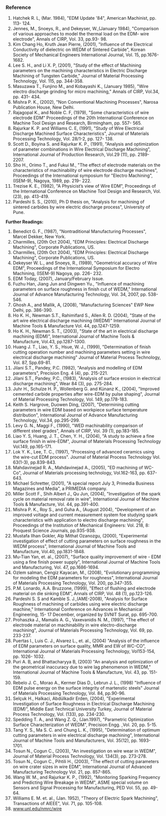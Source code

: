 ### Reference
1.    Hatchek R. L, (Mar. 1984), "EDM Update '84", American Machinist, pp. 113- 124.
2.    Jennes, M., Snoeys, R., and Dekeyser, W.,(January 1984), "Comparison of various approaches to model the thermal load on the EDM- wire electrode", Annals of CIRP, Vol. 33, pp.93- 98.
3.    Kim Chang Ho, Kruth Jean Pierre, (2001), "Influence of the Electrical Conductivity of dielectric on WEDM of Sintered Carbide", Korean Society of Mechanical Engineers International Journal, Vol. 15, pp.1676- 1682.
4.    Lee S. H., and Li X. P, (2001), "Study of the effect of Machining parameters on the machining characteristics in Electric Discharge Machining of Tungsten Carbide," Journal of Material Processing Technology, Vol. 115, pp. 344-358.
5.    Masuzawa T., Funjino M., and Kobayashi K., (January 1985), "Wire electro discharge grinding for micro machining," Annals of CIRP, Vol.34, pp. 431- 434.
6.    Mishra P. K., (2002), "Non Conventional Machining Processes", Narosa Publication House, New Delhi.
7.    Rajagopal K., and Noble C. F, (1979), "Some characteristics of wire electrode EDM" Proceedings of the 20th International Conference on Machine Tool Design and Research, Birmingham, pp. 557- 565.
8.    Rajurkar K. P. and Williams C. E, (1991), "Study of Wire Electrical Discharge Machined Surface Characteristics", Journal of Materials Processing Technology, Vol. 28/1-2, pp. 127- 138.
9.    Scott D., Boyina S. and Rajurkar K. P., (1991), "Analysis and optimization of parameter combinations in Wire Electrical Discharge Machining", International Journal of Production Research, Vol.29 (11), pp. 2189- 2207.
10.    Sho H., Orimo T., and Fukui M., "The effect of electrode materials on the characteristics of machinability of wire electrode discharge machines", Proceedings of the International symposium for "Electro Machining", (ISEM-9), Nagoya, 1989, pp. 219- 222.
11.    Trezise K. E., (1982), "A Physicist’s view of Wire EDM", Proceedings of the International Conference on Machine Tool Design and Research, Vol. (23), pp. 413-419.
12.    Pardeshi S. S., (2010), Ph D thesis on, "Analysis for machining of sintered carbides by wire electric discharge process", University of Pune.


**Further Readings:**

1.    Benedict G. F., (1987), "Nontraditional Manufacturing Processes", Marcel Dekker, New York.
2.    Charmilles, (20th Oct 2004), "EDM Principles: Electrical Discharge Machining", Corporate Publications, US.
3.    Charmilles, (20th Oct 2004), "EDM Principles: Electrical Discharge Machining", Corporate Publications, US.
4.    Dekeyser W. L., and Snoeys, R., (1989), "Geometrical accuracy of Wire EDM", Proceedings of the International Symposium for Electro Machining, (ISEM-9) Nagoya, pp. 226- 232.
5.    EDM Today, (2007), January/February Issue.
6.    Fuzhu Han, Jiang Jun and Dingwen Yu., "Influence of machining parameters on surface roughness in finish cut of WEDM," International Journal of Advance Manufacturing Technology, Vol. 34, 2007, pp. 538- 546.
7.    Ghosh A., and Mallik, A, (2008), "Manufacturing Sciences" EWP New Delhi, pp. 386-390.
8.    Ho K. H., Newman S.T., Rahimifard S., Allen R. D. (2004), "State of the art wire electrical discharge machining (WEDM)" International Journal of Machine Tools & Manufacture Vol. 44, pp.1247-1259.
9.    Ho K. H., Newman S. T., (2003), "State of the art in electrical discharge machining (EDM)", International Journal of Machine Tools & Manufacture, Vol.43, pp.1287-1300.
10.    Huang J. T., Liao, Y. S., Hsue, W. J., (1999), "Determination of finish cutting operation number and machining parameters setting in wire electrical discharge machining" Journal of Material Process Technology, Vol. 87, Spp.69-81.
11.    Jilani S.T., Pandey, P.C. (1982), "Analysis and modelling of EDM parameters", Precision Eng. 4 (4), pp. 215-221.
12.    Jilani S.T., Pandey, P.C., (1983), "Analysis of surface erosion in electrical discharge machining", Wear 84 (3), pp. 275-284.
13.    Juhr H., Schulze H. P., Wollenberg G. and Künanz K., (2004), "Improved cemented carbide properties after wire-EDM by pulse shaping", Journal of Material Processing Technology, Vol. 149, pp.178-183.
14.    Keith S. Hargrove, Duowen Ding, (2007), "Determining cutting parameters in wire EDM based on workpiece surface temperature distribution", International Journal of Advance Manufacturing Technology, Vol.34, pp.295-299.
15.    Levy G. N., Maggi F., (1990), "WED machinability comparison of different steel grades", Annals of CIRP, Vol. 39 (1), pp.183-185.
16.    Liao Y. S, Huang, J. T., Chen, Y. H., (2004), "A study to achieve a fine surface finish in wire-EDM", Journal of Materials Processing Technology Vol.149, pp.165-171.
17.    Lok Y. K., Lee, T. C., (1997), "Processing of advanced ceramics using the wire-cut EDM process". Journal of Material Process Technology Vol. 63(1-3), pp.839-843.
18.    Mahdavinejad R. A., Mahdavinejad A., (2005), "ED machining of WC-Co", Journal of Materials processing technology, Vol.162-163, pp. 637-643.
19.    Michael Schretter, (2001), "A special report July 3, Primedia Business Magazines and Media", a PRIMEDIA company.
20.    Miller Scott F., Shih Albert J., Qu Jun, (2004), "Investigation of the spark cycle on material removal rate in wire", International Journal of Machine Tools & Manufacture, Vol. 44, pp.391-400.
21.    Mishra P. K., Roy S., and Guha A., (August 2004), "Development of an improved voltage and current measurement system foe studying spark characteristics with application to electro discharge machining", Proceedings of the Institution of Mechanical Engineers: Vol. 218, 8: Proquest Science Journals, pp.935-938.
22.    Mustafa Ilhan Gokler, Alp Mithat Ozanozgu, (2000), "Experimental investigation of effect of cutting parameters on surface roughness in the WEDM process", International Journal of Machine Tools and Manufacture, Vol.40, pp.1831-1848.
23.    Mu-Tian Yan, et. al., (2007), "Surface quality improvement of wire - EDM using a fine finish power supply", International Journal of Machine Tools and Manufacturing, Vol. 47, pp.1686-1694.
24.    Ozlem salman, Cengiz Kayacan, M., (2008), "Evolutionary programming for modeling the EDM parameters for roughness", International Journal of Materials Processing Technology, Vol. 200, pp.347-355.
25.    P.M. Lonardo, A.A. Bruzzone, (1999), "Effect of flushing and electrode material on die sinking EDM", Annals of CIRP, Vol. 48 (1), pp.123-126.
26.    Pardeshi S. S and Kamble S. J.,(AME-2008), "Analysis for Surface Roughness of machining of carbides using wire electric discharge machine," International Conference on Advances in Mechanical Engineering, 15- 17 December, organized by SVNIT Surat, pp. 695-700.
27.    Prohaszka J., Mamalis A. G., Vaxevanidis N. M., (1997), "The effect of electrode material on machinability in wire electro-discharge machining", Journal of Materials Processing Technology, Vol. 69, pp. 233-237.
28.    Puertas I., Luis C. J., Alvarez L., et. al., (2004) "Analysis of the influence of EDM parameters on surface quality, MMR and EW of WC-CO", International Journal of Materials Processing Technology, Vol153-154, pp. 1026- 1032.
29.    Puri A. B, and Bhattacharyya B, (2003) "An analysis and optimization of the geometrical inaccuracy due to wire lag phenomenon in WEDM," International Journal of Machine Tools & Manufacture, Vol. 43, pp. 151-159.
30.    Rebelo J. C., Morao A., Kermer Dias D., Lebrun J. L., (1998) "Influence of EDM pulse energy on the surface integrity of martenstic steels" Journal of Materials Processing Technology, Vol. 84, pp.90-96.
31.    Selçuk H., Halkaci, Abdülkadir Erden, (2004), "Experimental Investigation of Surface Roughness in Electrical Discharge Machining (EDM)", Middle East Technical University Turkey, Journal of Material Process Technology, Vol. (133), pp. 234-230.
32.    Spedding T. A., and Wang Z. Q., (Jan.1997), "Parametric Optimization Surface Characterization of WEDM", Precision Engg. ,Vol. 20, pp. 5-15.
33.    Tang Y. S., Ma S. C. and Chung L. K., (1995), "Determination of optimum cutting parameters in wire electrical discharge machining", International Journal of Machine Tools and Manufacturers, Vol. 35(12), pp. 1693- 1701.
34.    Tosun N., Cogun C., (2003), "An investigation on wire wear in WEDM", Journal of Material Process Technology, Vol. 134(3), pp. 273-278.
35.    Tosun N., Cogun C., Pihtili H., (2003), "The effect of cutting parameters on wire crater sizes in wire EDM", International Journal of Advanced Manufacturing Technology Vol. 21, pp. 857-865.
36.    Wang W. M., and Rajurkar K. P., (1992), "Monitoring Sparking Frequency and Predicting Wire Breakage in WEDM", ASME special volume on Sensors and Signal Processing for Manufacturing, PED Vol. 55, pp. 49-64.
37.    Williams E. M. et. al., (Jan. 1952), "Theory of Electric Spark Machining", Transactions of AIEEE", Vol. 71, pp. 105-108.
38.    www.unl.edu/nmrc/wire